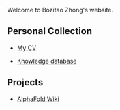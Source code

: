 Welcome to Bozitao Zhong's website.

## Personal Collection

- [My CV](https://zbztzhz.com/CV)

- [Knowledge database](https://zbztzhz.com/Knowledge)

## Projects

- [AlphaFold Wiki](https://alphafold.zbztzhz.com)